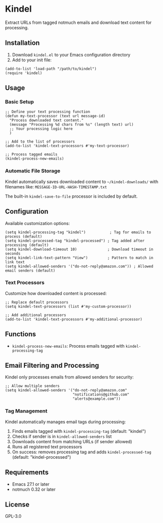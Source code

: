 # Kindel

Extract URLs from tagged notmuch emails and download text content for processing.

## Installation

1. Download `kindel.el` to your Emacs configuration directory
2. Add to your init file:

```elisp
(add-to-list 'load-path "/path/to/kindel")
(require 'kindel)
```

## Usage

### Basic Setup

```elisp
;; Define your text processing function
(defun my-text-processor (text url message-id)
  "Process downloaded text content."
  (message "Processing %d chars from %s" (length text) url)
  ;; Your processing logic here
  )

;; Add to the list of processors
(add-to-list 'kindel-text-processors #'my-text-processor)

;; Process tagged emails
(kindel-process-new-emails)
```

### Automatic File Storage

Kindel automatically saves downloaded content to `~/kindel-downloads/` with filenames like:
`MESSAGE-ID-URL-HASH-TIMESTAMP.txt`

The built-in `kindel-save-to-file` processor is included by default.

## Configuration

Available customization options:

```elisp
(setq kindel-processing-tag "kindel")           ; Tag for emails to process (default)
(setq kindel-processed-tag "kindel-processed") ; Tag added after processing (default)
(setq kindel-download-timeout 10)              ; Download timeout in seconds
(setq kindel-link-text-pattern "View")         ; Pattern to match in link text
(setq kindel-allowed-senders '("do-not-reply@amazon.com")) ; Allowed email senders (default)
```

### Text Processors

Customize how downloaded content is processed:

```elisp
;; Replace default processors
(setq kindel-text-processors (list #'my-custom-processor))

;; Add additional processors
(add-to-list 'kindel-text-processors #'my-additional-processor)
```

## Functions

- `kindel-process-new-emails`: Process emails tagged with `kindel-processing-tag`

## Email Filtering and Processing

Kindel only processes emails from allowed senders for security:

```elisp
;; Allow multiple senders
(setq kindel-allowed-senders '("do-not-reply@amazon.com" 
                               "notifications@github.com"
                               "alerts@example.com"))
```

### Tag Management

Kindel automatically manages email tags during processing:
1. Finds emails tagged with `kindel-processing-tag` (default: "kindel")
2. Checks if sender is in `kindel-allowed-senders` list
3. Downloads content from matching URLs (if sender allowed)
4. Runs all registered text processors
5. On success: removes processing tag and adds `kindel-processed-tag` (default: "kindel-processed")

## Requirements

- Emacs 27.1 or later
- notmuch 0.32 or later

## License

GPL-3.0
